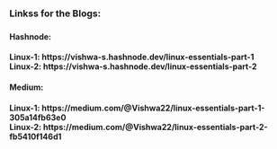 <h3>Linkss for the Blogs:<h3> 
  
 <h4> Hashnode: <h4>
      Linux-1: https://vishwa-s.hashnode.dev/linux-essentials-part-1 <br>
      Linux-2: https://vishwa-s.hashnode.dev/linux-essentials-part-2 <br>
  
 <h4> Medium:  <h4>
      Linux-1: https://medium.com/@Vishwa22/linux-essentials-part-1-305a14fb63e0 <br>
      Linux-2: https://medium.com/@Vishwa22/linux-essentials-part-2-fb5410f146d1 <br>
